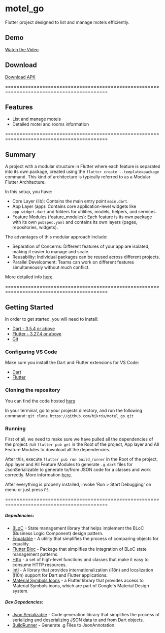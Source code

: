# motel_go

Flutter project designed to list and manage motels efficiently.

## Demo

[Watch the Video](https://raw.githubusercontent.com/hikrdu/motel_go/master/artifacts/motel_go.mp4)

## Download

[Download APK](https://raw.githubusercontent.com/hikrdu/motel_go/master/artifacts/motel_go.apk)

==========================================================================================

## Features

- List and manage motels
- Detailed motel and rooms information

==========================================================================================

## Summary

A project with a modular structure in Flutter where each feature is separated into its own package, created using the `flutter create --template=package` command. This kind of architecture is typically referred to as a Modular Flutter Architecture.

In this setup, you have:

- Core Layer (lib): Contains the main entry point `main.dart`.
- App Layer (app): Contains core application-level widgets like `app_widget.dart` and folders for utilities, models, helpers, and services.
- Feature Modules (feature_modules): Each feature is its own package with its own `pubspec.yaml` and contains its own layers (pages, repositories, widgets).

The advantages of this modular approach include:
- Separation of Concerns: Different features of your app are isolated, making it easier to manage and scale.
- Reusability: Individual packages can be reused across different projects.
- Parallel Development: Teams can work on different features simultaneously without much conflict.

More detailed info [here](https://github.com/hikrdu/motel_go/blob/master/feature-based-architecture.pdf).

==========================================================================================

## Getting Started

In order to get started, you will need to install:
- [Dart - 3.5.4 or above](https://dart.dev/get-dart)
- [Flutter - 3.27.4 or above](https://docs.flutter.dev/get-started/install)
- [Git](https://git-scm.com/)


### Configuring VS Code
Make sure you install the Dart and Flutter extensions for VS Code:
- [Dart](https://marketplace.visualstudio.com/items?itemName=Dart-Code.dart-code)
- [Flutter](https://marketplace.visualstudio.com/items?itemName=Dart-Code.flutter)

### Cloning the repository

You can find the code hosted [here](https://github.com/hikrdu/motel_go.git)

In your terminal, go to your projects directory, and run the following command: `git clone https://github.com/hikrdu/motel_go.git` 


### Running

First of all, we need to make sure we have pulled all the dependencies of the project: run `flutter pub get` in the Root of the project, App layer and All Feature Modules to download all the dependencies.

After this, execute `flutter pub run build_runner` in the Root of the project, App layer and All Feature Modules to generate `.g.dart` files for JsonSerializable to generate to/from JSON code for a classes and work correctly. More information [here](https://pub.dev/packages/json_serializable).

After everything is properly installed, invoke 'Run > Start Debugging' on menu or just press `F5`.

==========================================================================================

##### Depedencies:

- [BLoC](https://pub.dev/packages/bloc) - State management library that helps implement the BLoC (Business Logic Component) design pattern.
- [Equatable](https://pub.dev/packages/equatable) - A utility that simplifies the process of comparing objects for equality.
- [Flutter Bloc](https://pub.dev/packages/flutter_bloc) - Package that simplifies the integration of BLoC state management patterns.
- [Http](https://pub.dev/packages/http) - a set of high-level functions and classes that make it easy to consume HTTP resources.
- [Intl](https://pub.dev/packages/intl) - A library that provides internationalization (i18n) and localization (l10n) support for Dart and Flutter applications.
- [Material Symbols Icons](https://pub.dev/packages/material_symbols_icons) - a Flutter library that provides access to Material Symbols icons, which are part of Google's Material Design system.

##### Dev Depedencies:
- [Json Serializable](https://pub.dev/packages/json_serializable) - Code generation library that simplifies the process of serializing and deserializing JSON data to and from Dart objects.
- [BuildRunner](http://pub.dev/packages/build_runner) - Generate .g Files to JsonAnnotation.
